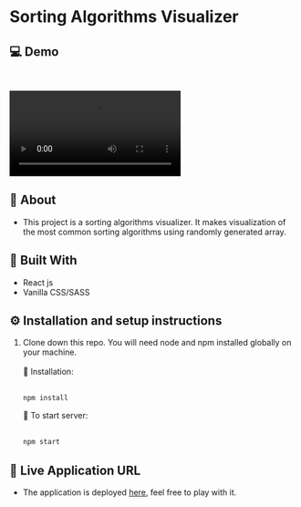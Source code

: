 # Sorting Algorithms Visualizer

## 💻 Demo

<br>

![App Demo](./src/demo.mp4)

## 📝 About

- This project is a sorting algorithms visualizer. It makes visualization of the most common sorting algorithms using randomly generated array.

## 🧱 Built With

- React js <br>
- Vanilla CSS/SASS

## ⚙️ Installation and setup instructions

1. Clone down this repo. You will need node and npm installed globally on your machine.<br><br>
   📌 Installation: <br><br>
   ```sh
   npm install
   ```
   🚀 To start server: <br><br>
   ```sh
   npm start
   ```

## 🚀 Live Application URL

- The application is deployed [here](https://sorting-visualizer-demo.netlify.app/), feel free to play with it.
